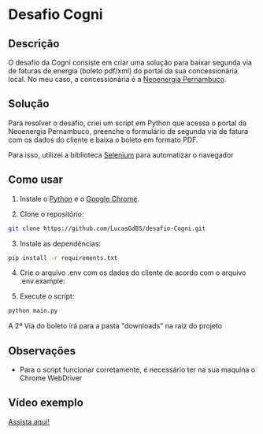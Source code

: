 # Desafio Cogni

## Descrição

O desafio da Cogni consiste em criar uma solução para baixar segunda via de faturas de energia (boleto pdf/xml) do portal da sua concessionária local. No meu caso, a concessionária é a [Neoenergia Pernambuco](https://servicos.neoenergiapernambuco.com.br/Pages/todos-os-servicos.aspx).

## Solução

Para resolver o desafio, criei um script em Python que acessa o portal da Neoenergia Pernambuco, preenche o formulário de segunda via de fatura com os dados do cliente e baixa o boleto em formato PDF.

Para isso, utilizei a biblioteca [Selenium](https://selenium-python.readthedocs.io/) para automatizar o navegador

## Como usar

1. Instale o [Python](https://www.python.org/downloads/) e o [Google Chrome](https://www.google.com/intl/pt-BR/chrome/).

2. Clone o repositório:

```bash
git clone https://github.com/LucasGdBS/desafio-Cogni.git
```

3. Instale as dependências:

```bash
pip install -r requirements.txt
```

4. Crie o arquivo .env com os dados do cliente de acordo com o arquivo .env.example:

5. Execute o script:

```bash
python main.py
```

A 2ª Via do boleto irá para a pasta "downloads" na raiz do projeto

## Observações

- Para o script funcionar corretamente, é necessário ter na sua maquina o Chrome WebDriver

## Vídeo exemplo
[Assista aqui!](https://www.youtube.com/watch?v=WR_j50sL0us)

